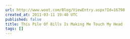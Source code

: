 ```yaml
---
url: http://www.woot.com/Blog/ViewEntry.aspx?Id=16798
created_at: 2011-03-11 19:40 UTC
published: false
title: This Pile Of Bills Is Making Me Touch My Head
tags: []
---
```



